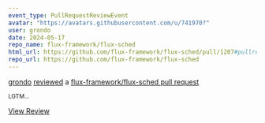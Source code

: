 ```yaml
---
event_type: PullRequestReviewEvent
avatar: "https://avatars.githubusercontent.com/u/741970?"
user: grondo
date: 2024-05-17
repo_name: flux-framework/flux-sched
html_url: https://github.com/flux-framework/flux-sched/pull/1207#pullrequestreview-2064089261
repo_url: https://github.com/flux-framework/flux-sched
---
```


<a href='https://github.com/grondo' target='_blank'>grondo</a> <a href='https://github.com/flux-framework/flux-sched/pull/1207#pullrequestreview-2064089261' target='_blank'>reviewed</a> a <a href='https://github.com/flux-framework/flux-sched/pull/1207' target='_blank'>flux-framework/flux-sched pull request</a>

<small>LGTM...</small>

<a href='https://github.com/flux-framework/flux-sched/pull/1207#pullrequestreview-2064089261' target='_blank'>View Review</a>